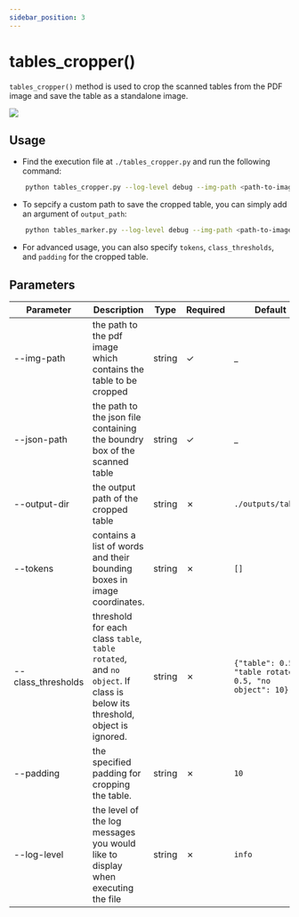 ```yaml
---
sidebar_position: 3
---
```


# tables_cropper()

`tables_cropper()` method is used to crop the scanned tables from the PDF image and save the table as a standalone image.

<img src="https://sentinel-ai-docs.vercel.app/img/tables_cropper.png" />

## Usage

- Find the execution file at `./tables_cropper.py` and run the following command:

```bash
    python tables_cropper.py --log-level debug --img-path <path-to-image> --json-path <path-to-json-file> 
```

- To sepcify a custom path to save the cropped table, you can simply add an argument of `output_path`:

```bash
    python tables_marker.py --log-level debug --img-path <path-to-image> --json-path <path-to-json-file> --output-dir <output-img-path>
```

- For advanced usage, you can also specify `tokens`, `class_thresholds`, and `padding` for the cropped table. 


## Parameters

| Parameter          | Description                                                                                                                | Type   | Required | Default                                                        | Options                                         |
|--------------------|----------------------------------------------------------------------------------------------------------------------------|--------|----------|----------------------------------------------------------------|-------------------------------------------------|
| --img-path         | the path to the pdf image which contains the table to be cropped                                                           | string | &check;  | _                                                              | _                                               |
| --json-path        | the path to the json file containing the boundry box of the scanned table                                                  | string | &check;  | _                                                              | _                                               |
| --output-dir       | the output path of the cropped table                                                                                       | string | &cross;  | `./outputs/tables`                                             | _                                               |
| --tokens           | contains a list of words and their bounding boxes in image coordinates.                                                    | string | &cross;  | `[]`                                                           | _                                               |
| --class_thresholds | threshold for each class `table`, `table rotated`, and `no object`. If class is below its threshold, object is ignored.    | string | &cross;  | `{"table": 0.5, "table rotated": 0.5, "no object": 10}`        | _                                               |
| --padding          | the specified padding for cropping the table.                                                                              | string | &cross;  | `10`                                                           | _                                               |
| --log-level        | the level of the log messages you would like to display when executing the file                                            | string | &cross;  | `info`                                                         | `debug`, `info`, `warning`, `error`, `critical` |
